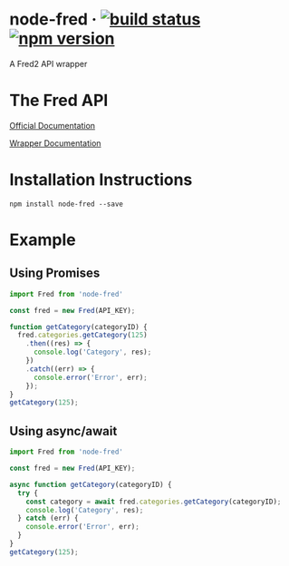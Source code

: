 
# node-fred &middot; [![build status](https://travis-ci.org/pastorsj/node-fred.svg?branch=master)](https://travis-ci.org/pastorsj/node-fred) [![npm version](https://img.shields.io/npm/v/node-fred.svg?style=flat)](https://www.npmjs.com/package/node-fred)
A Fred2 API wrapper

# The Fred API
[Official Documentation](https://research.stlouisfed.org/docs/api/fred/)

[Wrapper Documentation](https://pastorsj.github.io/node-fred-api/)

# Installation Instructions
```
npm install node-fred --save
```

# Example
## Using Promises
``` javascript
import Fred from 'node-fred'

const fred = new Fred(API_KEY);

function getCategory(categoryID) {
  fred.categories.getCategory(125)
    .then((res) => {
      console.log('Category', res);
    })
    .catch((err) => {
      console.error('Error', err);
    });
}
getCategory(125);
```
## Using async/await
``` javascript
import Fred from 'node-fred'

const fred = new Fred(API_KEY);

async function getCategory(categoryID) {
  try {
    const category = await fred.categories.getCategory(categoryID);
    console.log('Category', res);
  } catch (err) {
    console.error('Error', err);
  }
}
getCategory(125);
```
